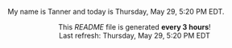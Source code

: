 My name is Tanner and today is Thursday, May 29, 5:20 PM EDT.

<p align="center">This <i>README</i> file is generated <b>every 3 hours</b>!</br>Last refresh: Thursday, May 29, 5:20 PM EDT<br /></p>
